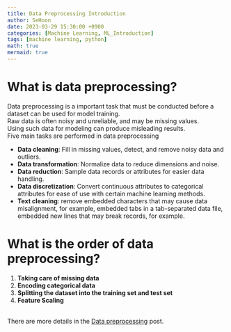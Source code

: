 ```yaml
---
title: Data Preprocessing Introduction
author: SeHoon
date: 2023-03-29 15:30:00 +0900
categories: [Machine Learning, ML_Introduction]
tags: [machine learning, python]
math: true
mermaid: true
---
```


# What is data preprocessing?<br>

Data preprocessing is a important task that must be conducted before a dataset can be used for model training.<br>
Raw data is often noisy and unreliable, and may be missing values. <br>
Using such data for modeling can produce misleading results.<br>
Five main tasks are performed in data preprocessing<br>
+ **Data cleaning**: Fill in missing values, detect, and remove noisy data and outliers.<br>
+ **Data transformation**: Normalize data to reduce dimensions and noise.<br>
+ **Data reduction**: Sample data records or attributes for easier data handling.<br>
+ **Data discretization**: Convert continuous attributes to categorical attributes for ease of use with certain machine learning methods.<br>
+ **Text cleaning**: remove embedded characters that may cause data misalignment, for example, embedded tabs in a tab-separated data file, embedded new lines that may break records, for example.<br>

# What is the order of data preprocessing?<br>
1. **Taking care of missing data**<br>
2. **Encoding categorical data**<br>
3. **Splitting the dataset into the training set and test set**<br>
4. **Feature Scaling**<br><br>

There are more details in the [Data preprocessing](https://csh970605.github.io/posts/Data_Preprocessing/) post.<br>
<br>



